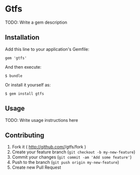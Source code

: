 # Gtfs

TODO: Write a gem description

## Installation

Add this line to your application's Gemfile:

    gem 'gtfs'

And then execute:

    $ bundle

Or install it yourself as:

    $ gem install gtfs

## Usage

TODO: Write usage instructions here

## Contributing

1. Fork it ( http://github.com/<my-github-username>/gtfs/fork )
2. Create your feature branch (`git checkout -b my-new-feature`)
3. Commit your changes (`git commit -am 'Add some feature'`)
4. Push to the branch (`git push origin my-new-feature`)
5. Create new Pull Request
